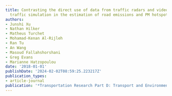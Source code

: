 ```yaml
---
title: Contrasting the direct use of data from traffic radars and video-cameras with
  traffic simulation in the estimation of road emissions and PM hotspot analysis
authors:
- Junshi Xu
- Nathan Hilker
- Matheus Turchet
- Mohamad-Kenan Al-Rijleh
- Ran Tu
- An Wang
- Masoud Fallahshorshani
- Greg Evans
- Marianne Hatzopoulou
date: '2018-01-01'
publishDate: '2024-02-02T08:59:25.223217Z'
publication_types:
- article-journal
publication: '*Transportation Research Part D: Transport and Environment*'
---
```

